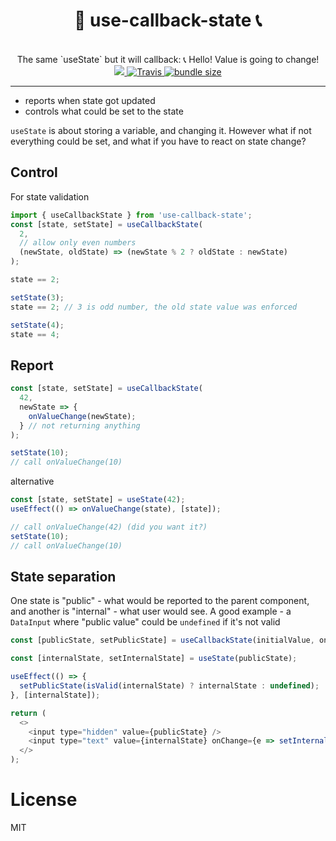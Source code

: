 <div align="center">
  <h1>🤙 use-callback-state 📞</h1>
  <br/>
  The same `useState` but it will callback: 📞 Hello! Value is going to change!
  <br/>
    <a href="https://www.npmjs.com/package/use-callback-state">
      <img src="https://img.shields.io/npm/v/use-callback-state.svg?style=flat-square" />
    </a>
    <a href="https://travis-ci.org/theKashey/use-callback-state">
       <img alt="Travis" src="https://img.shields.io/travis/theKashey/use-callback-state/master.svg?style=flat-square">
    </a>
    <a href="https://bundlephobia.com/result?p=use-callback-state">
      <img src="https://img.shields.io/bundlephobia/minzip/use-callback-state.svg" alt="bundle size">
    </a> 
</div>

---

- reports when state got updated
- controls what could be set to the state

`useState` is about storing a variable, and changing it. However what if not everything could be set, and what if you have to react on state change?

## Control

For state validation

```js
import { useCallbackState } from 'use-callback-state';
const [state, setState] = useCallbackState(
  2,
  // allow only even numbers
  (newState, oldState) => (newState % 2 ? oldState : newState)
);

state == 2;

setState(3);
state == 2; // 3 is odd number, the old state value was enforced

setState(4);
state == 4;
```

## Report

```js
const [state, setState] = useCallbackState(
  42,
  newState => {
    onValueChange(newState);
  } // not returning anything
);

setState(10);
// call onValueChange(10)
```

alternative

```js
const [state, setState] = useState(42);
useEffect(() => onValueChange(state), [state]);

// call onValueChange(42) (did you want it?)
setState(10);
// call onValueChange(10)
```

## State separation

One state is "public" - what would be reported to the parent component, and another is "internal" - what user would see.
A good example - a `DataInput` where "public value" could be `undefined` if it's not valid

```js
const [publicState, setPublicState] = useCallbackState(initialValue, onValueChange);

const [internalState, setInternalState] = useState(publicState);

useEffect(() => {
  setPublicState(isValid(internalState) ? internalState : undefined);
}, [internalState]);

return (
  <>
    <input type="hidden" value={publicState} />
    <input type="text" value={internalState} onChange={e => setInternalState(e.target.value)} />
  </>
);
```

# License

MIT
